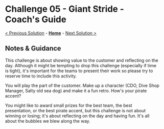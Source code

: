 # Challenge 05 - Giant Stride - Coach's Guide

[< Previous Solution](./Solution-04.md) - **[Home](./README.md)** - [Next Solution >](./Solution-06.md)

## Notes & Guidance

This challenge is about showing value to the customer and reflecting on the day. Although it might be tempting to drop this challenge (especially if time is tight), it's important for the teams to present their work so please try to reserve time to include this activity.

You will play the part of the customer. Make up a character (CDO, Dive Shop Manager, Salty old sea dog) and make it a fun retro. How's your pirate accent?

You might like to award small prizes for the best team, the best presentation, or the best pirate accent, but this challenge is not about winning or losing; it's about reflecting on the day and having fun. It's all about the bubbles we blew along the way.
